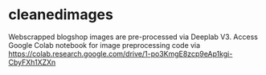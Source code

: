 # cleanedimages
Webscrapped blogshop images are pre-processed via Deeplab V3. 
Access Google Colab notebook for image preprocessing code via https://colab.research.google.com/drive/1-po3KmgE8zcp9eAp1kgi-CbyFXh1XZXn
